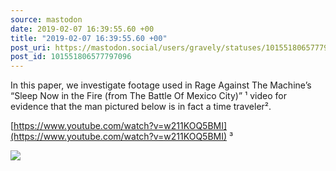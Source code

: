 ```yaml
---
source: mastodon
date: 2019-02-07 16:39:55.60 +00
title: "2019-02-07 16:39:55.60 +00"
post_uri: https://mastodon.social/users/gravely/statuses/101551806577797096
post_id: 101551806577797096
---
```

In this paper, we investigate footage used in Rage Against The Machine’s “Sleep Now in the Fire (from The Battle Of Mexico City)” ¹ video for evidence that the man pictured below is in fact a time traveler².

[https://www.youtube.com/watch?v=w211KOQ5BMI](https://www.youtube.com/watch?v=w211KOQ5BMI) ³


![](/images/11134863.jpg)

